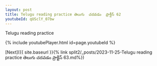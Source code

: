 ```yaml
---
layout: post
title: Telugu reading practice తెలుగు  చదవడం  ప్రాక్టీస్ 62
youtubeId: qUSclY_07bw
---
```

 
 
Telugu reading practice
 
 
 
 
 


{% include youtubePlayer.html id=page.youtubeId %}
 
[Next]({{ site.baseurl }}{% link  split2/_posts/2023-11-25-Telugu reading practice తెలుగు  చదవడం  ప్రాక్టీస్ 63.md%})
 
